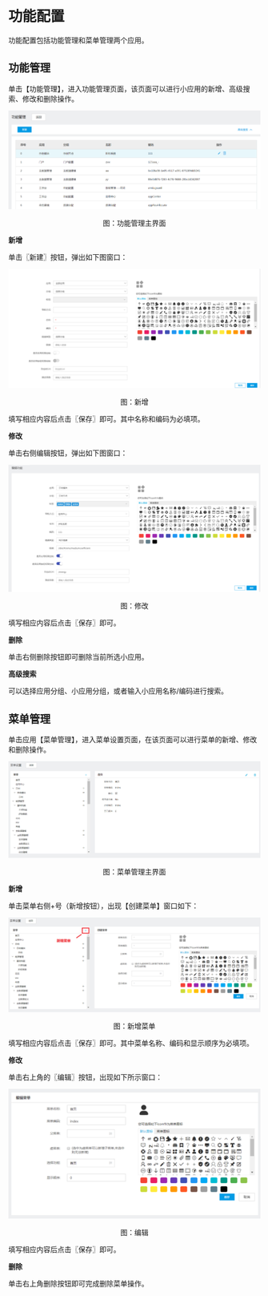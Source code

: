 # 功能配置

功能配置包括功能管理和菜单管理两个应用。

## 功能管理

单击【功能管理】，进入功能管理页面，该页面可以进行小应用的新增、高级搜索、修改和删除操作。

![](/articles/portal/5-/images/image14.png)


<p align="center">图：功能管理主界面</p> 



 

**新增**

单击〖新建〗按钮，弹出如下图窗口：

![](/articles/portal/5-/images/image15.png)




<p align="center">图：新增</p> 



填写相应内容后点击〖保存〗即可。其中名称和编码为必填项。

**修改**

单击右侧编辑按钮，弹出如下图窗口：

![](/articles/portal/5-/images/image16.png)


 <p align="center">图：修改</p> 




填写相应内容后点击〖保存〗即可。

**删除**

单击右侧删除按钮即可删除当前所选小应用。

**高级搜索**

可以选择应用分组、小应用分组，或者输入小应用名称/编码进行搜索。

## 菜单管理

单击应用【菜单管理】，进入菜单设置页面，在该页面可以进行菜单的新增、修改和删除操作。

![](/articles/portal/5-/images/image17.png)

<p align="center">图：菜单管理主界面</p>  

**新增**

单击菜单右侧+号（新增按钮），出现【创建菜单】窗口如下：

![](/articles/portal/5-/images/image18.png)

<p align="center">图：新增菜单</p> 
 

填写相应内容后点击〖保存〗即可。其中菜单名称、编码和显示顺序为必填项。

**修改**

单击右上角的〖编辑〗按钮，出现如下所示窗口：

![](/articles/portal/5-/images/image19.png)


 <p align="center">图：编辑</p> 


填写相应内容后点击〖保存〗即可。

**删除**

单击右上角删除按钮即可完成删除菜单操作。
